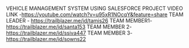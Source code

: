  VEHICLE MANAGEMENT SYSTEM USING SALESFORCE PROJECT VIDEO LINK -https://youtube.com/watch?v=u95xR1NOcqY&feature=share
TEAM LEADER - https://trailblazer.me/id/tamis26
TEAM MEMBER1- https://trailblazer.me/id/santa153
TEAM MEMBER 2- https://trailblazer.me/id/ssiva447
TEAM MEMBER 3-https://trailblazer.me/id/sowns22
